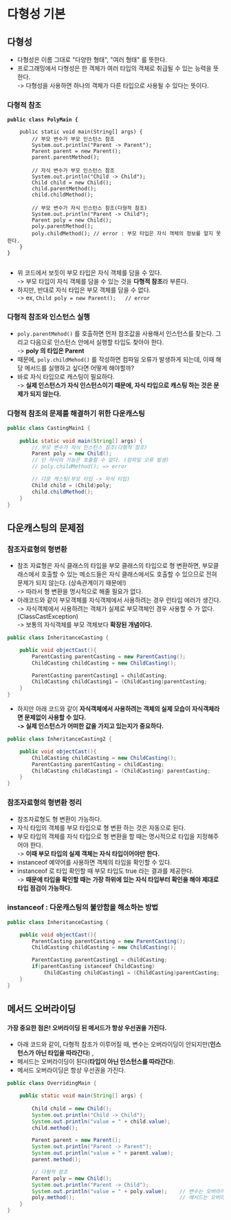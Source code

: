 # 다형성 기본

## 다형성&#x20;

* 다형성은 이름 그대로 "다양한 형태", "여러 형태" 를 뜻한다.&#x20;
* 프로그래밍에서 다형성은 한 객체가 여러 타입의 객체로 취급될 수 있는 능력을 뜻한다. \
  \-> 다형성을 사용하면 하나의 객체가 다른 타입으로 사용될 수 있다는 뜻이다.

### 다형적 참조

<pre class="language-java"><code class="lang-java"><strong>public class PolyMain {
</strong><strong>
</strong>    public static void main(String[] args) {
        // 부모 변수가 부모 인스턴스 참조
        System.out.println("Parent -> Parent");
        Parent parent = new Parent();
        parent.parentMethod();

        // 자식 변수가 부모 인스턴스 참조
        System.out.println("Child -> Child");
        Child child = new Child();
        child.parentMethod();
        child.childMethod();

        // 부모 변수가 자식 인스턴스 참조(다형적 참조)
        System.out.println("Parent -> Child");
        Parent poly = new Child();
        poly.parentMethod();
        poly.childMethod(); // error : 부모 타입은 자식 객체의 정보를 알지 못한다.
    }
}

</code></pre>

* 위 코드에서 보듯이 부모 타입은 자식 객체를 담을 수 있다. \
  \-> 부모 타입이 자식 객체를 담을 수 있는 것을 **다형적 참조**라 부른다.&#x20;
* 하지만, 반대로 자식 타입은 부모 객체를 담을 수 없다.\
  \-> ex, `Child poly = new Parent();   // error`

### 다형적 참조와 인스턴스 실행&#x20;

* `poly.parentMehod()` 를 호출하면 먼저 참조값을 사용해서 인스턴스를 찾는다. 그리고 다음으로 인스턴스 안에서 실행할 타입도 찾아야 한다. \
  \-> **poly 의 타입은 Parent**
* 때문에, `poly.childMehod()` 를 작성하면 컴파일 오류가 발생하게 되는데, 이때 해당 메서드를 실행하고 싶다면 어떻게 해야할까?&#x20;
* 바로 자식 타입으로 캐스팅이 필요하다. \
  \-> **실제 인스턴스가 자식 인스턴스이기 때문에, 자식 타입으로 캐스팅 하는 것은 문제가 되지 않는다.**&#x20;

### 다형적 참조의 문제를 해결하기 위한 다운캐스팅&#x20;

```java
public class CastingMain1 {
 
    public static void main(String[] args) {
        // 부모 변수가 자식 인스턴스 참조(다형적 참조)
        Parent poly = new Child();
        // 단 자식의 기능은 호출할 수 없다. (컴파일 오류 발생)
        // poly.childMethod(); => error

        // 다운 캐스팅(부모 타입 -> 자식 타입)
        Child child = (Child)poly;
        child.childMethod();
    }
}

```

## 다운캐스팅의 문제점

### 참조자료형의 형변환

* 참조 자료형은 자식 클래스의 타입을 부모 클래스의 타입으로 형 변환하면, 부모클래스에서 호출할 수 있는 메소드들은 자식 클래스에서도 호출할 수 있으므로 전혀 문제가 되지 않는다. (상속관계이기 때문에!)\
  \-> 따라서 형 변환을 명시적으로 해줄 필요가 없다.
* 아래코드와 같이 부모객체를 자식객체에서 사용하려는 경우 런타임 에러가 생긴다.\
  \-> 자식객체에서 사용하려는 객체가 실제로 부모객체인 경우 사용할 수 가 없다.(ClassCastException)\
  \-> 보통의 자식객체를 부모 객체보다 **확장된 개념이다.**

```java
public class InheritanceCasting {

    public void objectCast(){
        ParentCasting parentCasting = new ParentCasting();
        ChildCasting childCasting = new ChildCasting();

        ParentCasting parentCasting1 = childCasting;
        ChildCasting childCasting1 = (ChildCasting)parentCasting;
    }
}
```

* 하지만 아래 코드와 같이 **자식객체에서 사용하려는 객체의 실제 모습이 자식객체라면 문제없이 사용할 수 있다.**\
  **-> 실제 인스턴스가 어떠한 값을 가지고 있는지가 중요하다.**

```java
public class InheritanceCasting2 {

    public void objectCast(){
        ChildCasting childCasting = new ChildCasting();
        ParentCasting parentCasting = childCasting;
        ChildCasting childCasting1 = (ChildCasting) parentCasting;
    }
}
```

### 참조자료형의 형변환 정리

* 참조자료형도 형 변환이 가능하다.
* 자식 타입의 객체를 부모 타입으로 형 변환 하는 것은 자동으로 된다.
* 부모 타입의 객체를 자식 타입으로 형 변환을 할 때는 명시적으로 타입을 지정해주어야 한다.\
  \-> **이때 부모 타입의 실제 객체는 자식 타입이어야만 한다.**
* instanceof 예약어를 사용하면 객체의 타입을 확인할 수 있다.
* instanceof 로 타입 확인할 때 부모 타입도 true 라는 결과를 제공한다.\
  \-> **때문에 타입을 확인할 때는 가장 하위에 있는 자식 타입부터 확인을 해야 제대로 타입 점검이 가능하다.**

### instanceof : 다운캐스팅의 불안함을 해소하는 방법 &#x20;

```java
public class InheritanceCasting {

    public void objectCast(){
        ParentCasting parentCasting = new ParentCasting();
        ChildCasting childCasting = new ChildCasting();

        ParentCasting parentCasting1 = childCasting;
        if(parentCasting istanceof ChildCasting)
            ChildCasting childCasting1 = (ChildCasting)parentCasting;
    }
}
```

## 메서드 오버라이딩&#x20;

#### 가장 중요한 점은! 오버라이딩 된 메서드가 항상 우선권을 가진다.&#x20;

* 아래 코드와 같이, 다형적 참조가 이루어질 때, 변수는 오버라이딩이 안되지만(**인스턴스가 아닌 타입을 따라간다**) ,
* 메서드는 오버라이딩이 된다(**타입이 아닌 인스턴스를 따라간다**).&#x20;
* 메서드 오버라이딩은 항상 우선권을 가진다.

```java
public class OverridingMain {

    public static void main(String[] args) {
    
        Child child = new Child();
        System.out.println("Child -> Child");
        System.out.println("value = " + child.value);
        child.method();

        Parent parent = new Parent();
        System.out.println("Parent -> Parent");
        System.out.println("value = " + parent.value);
        parent.method();

        // 다형적 참조
        Parent poly = new Child();
        System.out.println("Parent -> Child");
        System.out.println("value = " + poly.value);    // 변수는 오버라이딩 X
        poly.method();                                  // 메서드는 오버라이딩 O
    }
}

```
